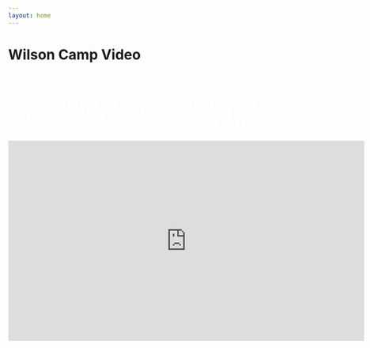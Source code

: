 ```yaml
---
layout: home
---
```


<div class="logo-box">
	<h1>Wilson Camp Video</h1>
	<br>
	<font color="white" align="right"><h2>In order to see the video we have prepared for you, please use control or command and '-' to zoom out to 33%</h2></font>
	
</div>

<div class="video">
<iframe width="720" height="405" src="https://www.youtube.com/embed/RvMfde8wBTI" frameborder="0" allow="autoplay; encrypted-media" allowfullscreen></iframe></div>
